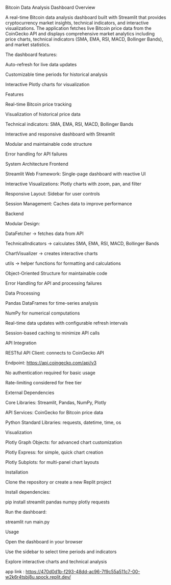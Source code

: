 Bitcoin Data Analysis Dashboard
Overview

A real-time Bitcoin data analysis dashboard built with Streamlit that provides cryptocurrency market insights, technical indicators, and interactive visualizations. The application fetches live Bitcoin price data from the CoinGecko API and displays comprehensive market analytics including price charts, technical indicators (SMA, EMA, RSI, MACD, Bollinger Bands), and market statistics.

The dashboard features:

Auto-refresh for live data updates

Customizable time periods for historical analysis

Interactive Plotly charts for visualization

Features

Real-time Bitcoin price tracking

Visualization of historical price data

Technical indicators: SMA, EMA, RSI, MACD, Bollinger Bands

Interactive and responsive dashboard with Streamlit

Modular and maintainable code structure

Error handling for API failures

System Architecture
Frontend

Streamlit Web Framework: Single-page dashboard with reactive UI

Interactive Visualizations: Plotly charts with zoom, pan, and filter

Responsive Layout: Sidebar for user controls

Session Management: Caches data to improve performance

Backend

Modular Design:

DataFetcher → fetches data from API

TechnicalIndicators → calculates SMA, EMA, RSI, MACD, Bollinger Bands

ChartVisualizer → creates interactive charts

utils → helper functions for formatting and calculations

Object-Oriented Structure for maintainable code

Error Handling for API and processing failures

Data Processing

Pandas DataFrames for time-series analysis

NumPy for numerical computations

Real-time data updates with configurable refresh intervals

Session-based caching to minimize API calls

API Integration

RESTful API Client: connects to CoinGecko API

Endpoint: https://api.coingecko.com/api/v3

No authentication required for basic usage

Rate-limiting considered for free tier

External Dependencies

Core Libraries: Streamlit, Pandas, NumPy, Plotly

API Services: CoinGecko for Bitcoin price data

Python Standard Libraries: requests, datetime, time, os

Visualization

Plotly Graph Objects: for advanced chart customization

Plotly Express: for simple, quick chart creation

Plotly Subplots: for multi-panel chart layouts

Installation

Clone the repository or create a new Replit project

Install dependencies:

pip install streamlit pandas numpy plotly requests


Run the dashboard:

streamlit run main.py

Usage

Open the dashboard in your browser

Use the sidebar to select time periods and indicators

Explore interactive charts and technical analysis

app link : https://470d0d1b-f293-48dd-ac96-7f9c55a511c7-00-w2k6r4tsbj8u.spock.replit.dev/

